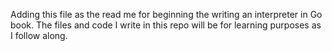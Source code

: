 Adding this file as the read me for beginning the writing an interpreter in Go book. The files and code I write in this repo will be for learning purposes as I follow along.
